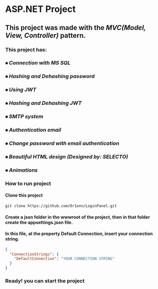 # ASP.NET Project

## This project was made with the *MVC(Model, View, Controller)* pattern.

### This project has:

### ⦁ *Connection with MS SQL*
### ⦁ *Hashing and Dehashing password*
### ⦁ *Using JWT*
### ⦁ *Hashing and Dehashing JWT*
### ⦁ *SMTP system*
### ⦁ *Authentication email*
### ⦁ *Change password with email authentication*
### ⦁ *Beautiful HTML design (Designed by: SELECTO)*
### ⦁ *Animations* 

### How to run project
#### Clone this project

```command powershell
git clone https://github.com/Or1onn/LoginPanel.git
``` 

#### Create a json folder in the wwwroot of the project, then in that folder create the appsettings.json file.

#### In this file, at the property Default Connection, insert your connection string.

```json
{
  "ConnectionStrings": {
    "DefaultConnection": "YOUR CONNECTION STRING"
  }
}
```

### Ready! you can start the project


